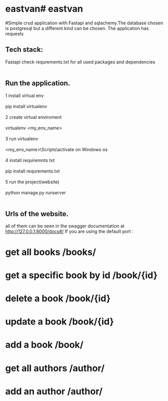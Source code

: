 # eastvan# eastvan 

#Simple crud application with Fastapi and sqlachemy.The database chosen is postgresql but a different kind can be chosen. The application has requests  


## Tech stack: 
Fastapi 
check requrements.txt
for all used packages and dependencies
<br/><br/> 

## Run the application.  
1 install virtual env <br/><br/>
pip install virtualenv <br/><br/>
2 create virtual enviroment <br/><br/>
 virtualenv <my_env_name>  <br/><br/>
3 run virtualenv <br/><br/>
 <my_env_name>\Scripts\activate on Windows os  <br/><br/>
4 install requiremnts txt <br/><br/>
 pip install requrements.txt  <br/><br/>
5 run the project(website)<br/><br/>
 python manage.py runserver <br/><br/>



## Urls of the website. 
all of them can be seen in  the swagger documentation at http://127.0.0.1:8000/docs#/ If you are using the default port :

# get all books /books/

# get a specific book by id /book/{id}

# delete a book /book/{id}

# update a book  /book/{id}

# add a book /book/  

# get all authors /author/ 

# add an author /author/ 

 






